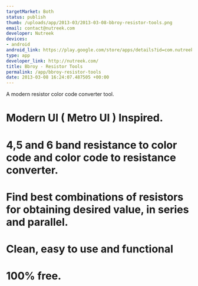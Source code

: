 ```yaml
--- 
targetMarket: Both
status: publish
thumb: /uploads/app/2013-03/2013-03-08-bbroy-resistor-tools.png
email: contact@nutreek.com
developer: Nutreek
devices: 
- android
android_link: https://play.google.com/store/apps/details?id=com.nutreek.bbroy
type: app
developer_link: http://nutreek.com/
title: Bbroy - Resistor Tools
permalink: /app/bbroy-resistor-tools
date: 2013-03-08 16:24:07.487505 +00:00
---
```


A modern resistor color code converter tool.

# Modern UI ( Metro UI ) Inspired.
# 4,5 and 6 band resistance to color code and color code to resistance converter.
# Find best combinations of resistors for obtaining desired value, in series and parallel.
# Clean, easy to use and functional
# 100% free.
